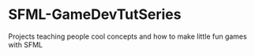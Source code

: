 # SFML-GameDevTutSeries
Projects teaching people cool concepts and how to make little fun games with SFML
